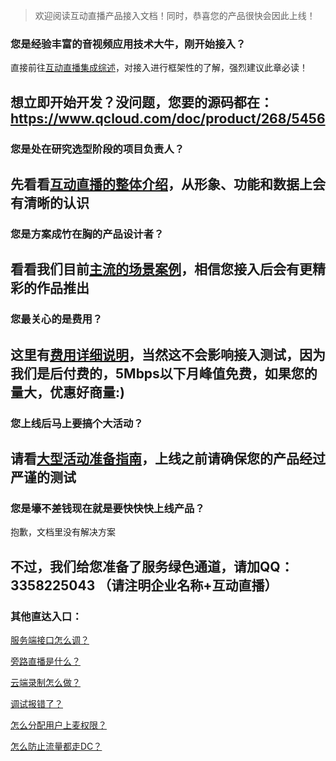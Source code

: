  >欢迎阅读互动直播产品接入文档！同时，恭喜您的产品很快会因此上线！


### 您是经验丰富的音视频应用技术大牛，刚开始接入？
直接前往[互动直播集成综述](https://www.qcloud.com/doc/product/268/4909)，对接入进行框架性的了解，强烈建议此章必读！

想立即开始开发？没问题，您要的源码都在：https://www.qcloud.com/doc/product/268/5456
</br>
--
### 您是处在研究选型阶段的项目负责人？
先看看[互动直播的整体介绍](https://www.qcloud.com/doc/product/268/3158)，从形象、功能和数据上会有清晰的认识
</br>
--
### 您是方案成竹在胸的产品设计者？
看看我们目前[主流的场景案例](https://www.qcloud.com/doc/product/268/3160)，相信您接入后会有更精彩的作品推出
</br>
--
### 您最关心的是费用？
这里有[费用详细说明](https://www.qcloud.com/doc/product/268/5127)，当然这不会影响接入测试，因为我们是后付费的，5Mbps以下月峰值免费，如果您的量大，优惠好商量:)
</br>
--
### 您上线后马上要搞个大活动？
请看[大型活动准备指南](https://www.qcloud.com/doc/product/268/4557)，上线之前请确保您的产品经过严谨的测试
</br>
--
### 您是壕不差钱现在就是要快快快上线产品？
抱歉，文档里没有解决方案

不过，我们给您准备了服务绿色通道，请加QQ：3358225043 （请注明企业名称+互动直播）
</br>
--
### 其他直达入口：

[服务端接口怎么调？](https://www.qcloud.com/doc/product/268/3598)

[旁路直播是什么？](https://www.qcloud.com/doc/product/268/4548#.E6.97.81.E8.B7.AF.E7.9B.B4.E6.92.AD)

[云端录制怎么做？](https://www.qcloud.com/doc/product/268/3218)

[调试报错了？](https://www.qcloud.com/doc/product/268/3223)

[怎么分配用户上麦权限？](https://www.qcloud.com/doc/product/268/3281)

[怎么防止流量都走DC？](https://www.qcloud.com/doc/product/268/3227)
